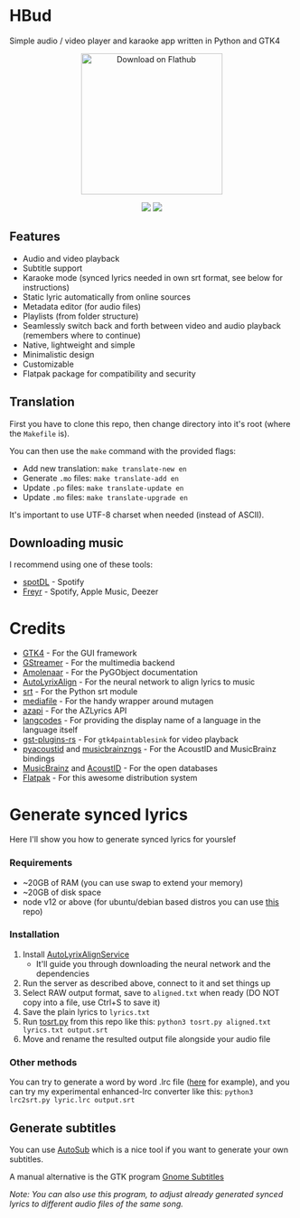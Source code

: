 # HBud
Simple audio / video player and karaoke app written in Python and GTK4

<picture>
<p align="center"><a href="https://flathub.org/apps/details/io.github.swanux.hbud" align="center"><img width="250" alt='Download on Flathub' src='https://raw.githubusercontent.com/swanux/hbud/master/Screenshots/flatpak-badge-new.png'/></a></p>
<p align="center"><img src='https://img.shields.io/flathub/v/io.github.swanux.hbud?label=HBud&style=for-the-badge'/> <img src='https://img.shields.io/flathub/downloads/io.github.swanux.hbud?logo=Flatpak&logoColor=white&style=for-the-badge'/></p>
<p align="center"></p>
</picture>

## Features
- Audio and video playback
- Subtitle support
- Karaoke mode (synced lyrics needed in own srt format, see below for instructions)
- Static lyric automatically from online sources
- Metadata editor (for audio files)
- Playlists (from folder structure)
- Seamlessly switch back and forth between video and audio playback (remembers where to continue)
- Native, lightweight and simple
- Minimalistic design
- Customizable
- Flatpak package for compatibility and security

## Translation

First you have to clone this repo, then change directory into it's root (where the `Makefile` is).

You can then use the `make` command with the provided flags:

- Add new translation: `make translate-new en`
- Generate `.mo` files: `make translate-add en`
- Update `.po` files: `make translate-update en`
- Update `.mo` files: `make translate-upgrade en`

It's important to use UTF-8 charset when needed (instead of ASCII).

## Downloading music

I recommend using one of these tools:
* [spotDL](https://github.com/spotDL/spotify-downloader) - Spotify
* [Freyr](https://github.com/miraclx/freyr-js) - Spotify, Apple Music, Deezer

# Credits
* [GTK4](https://www.gtk.org) - For the GUI framework
* [GStreamer](https://gstreamer.freedesktop.org/) - For the multimedia backend
* [Amolenaar](https://amolenaar.github.io/pgi-docgen/) - For the PyGObject documentation
* [AutoLyrixAlign](https://github.com/chitralekha18/AutoLyrixAlign) - For the neural network to align lyrics to music
* [srt](https://github.com/cdown/srt) - For the Python srt module
* [mediafile](https://github.com/beetbox/mediafile) - For the handy wrapper around mutagen
* [azapi](https://github.com/elmoiv/azapi) - For the AZLyrics API
* [langcodes](https://github.com/rspeer/langcodes) - For providing the display name of a language in the language itself
* [gst-plugins-rs](https://gitlab.freedesktop.org/gstreamer/gst-plugins-rs) - For `gtk4paintablesink` for video playback
* [pyacoustid](https://github.com/beetbox/pyacoustid) and [musicbrainzngs](https://github.com/alastair/python-musicbrainzngs) - For the AcoustID and MusicBrainz bindings
* [MusicBrainz](https://beta.musicbrainz.org/) and [AcoustID](https://acoustid.org/) - For the open databases
* [Flatpak](https://flatpak.org/) - For this awesome distribution system

# Generate synced lyrics

Here I'll show you how to generate synced lyrics for yourslef

### Requirements

* ~20GB of RAM (you can use swap to extend your memory)
* ~20GB of disk space
* node v12 or above (for ubuntu/debian based distros you can use [this](https://github.com/nodesource/distributions) repo)

### Installation

1. Install [AutoLyrixAlignService](https://github.com/gazugafan/AutoLyrixAlignService)
    - It'll guide you through downloading the neural network and the dependencies
2. Run the server as described above, connect to it and set things up
3. Select RAW output format, save to `aligned.txt` when ready (DO NOT copy into a file, use Ctrl+S to save it)
4. Save the plain lyrics to `lyrics.txt`
5. Run [tosrt.py](https://github.com/swanux/hbud/blob/master/tools/) from this repo like this: `python3 tosrt.py aligned.txt lyrics.txt output.srt`
7. Move and rename the resulted output file alongside your audio file

### Other methods

You can try to generate a word by word .lrc file ([here](https://lrcgenerator.com) for example), and you can try my experimental enhanced-lrc converter like this: `python3 lrc2srt.py lyric.lrc output.srt`

## Generate subtitles

You can use [AutoSub](https://github.com/abhirooptalasila/AutoSub) which is a nice tool if you want to generate your own subtitles.

A manual alternative is the GTK program [Gnome Subtitles](https://gnomesubtitles.org)

*Note: You can also use this program, to adjust already generated synced lyrics to different audio files of the same song.*
